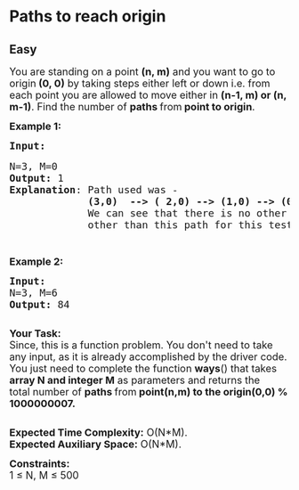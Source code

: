 # Paths to reach origin
## Easy 
<div class="problem-statement">
                <p></p><p><span style="font-size:18px">You are standing on a point&nbsp;<strong>(n, m)</strong>&nbsp;and you want to go to origin<strong>&nbsp;(0, 0)</strong>&nbsp;by taking steps either&nbsp;left or down&nbsp;i.e. from each point you are allowed to move either in&nbsp;<strong>(n-1, m)&nbsp;or&nbsp;(n, m-1)</strong>. Find the number of <strong>paths </strong>from<strong> point to origin</strong>.</span></p>

<p><span style="font-size:18px"><strong>Example 1:</strong></span></p>

<pre><span style="font-size:18px"><strong>Input:</strong></span>

<span style="font-size:18px">N=3, M=0
<strong>Output:</strong> 1
<strong>Explanation</strong>: Path used was - 
&nbsp;            <strong>(3,0)  --&gt; ( 2,0) --&gt; (1,0) --&gt; (0,0)</strong>.
&nbsp;            We can see that there is no other path
&nbsp;            other than this path for this testcase.</span></pre>

<p>&nbsp;</p>

<p><span style="font-size:18px"><strong>Example 2:</strong></span></p>

<pre><span style="font-size:18px"><strong>Input:
</strong>N=3, M=6
<strong>Output:</strong> 84 
</span></pre>

<p><br>
<span style="font-size:18px"><strong>Your Task:</strong><br>
Since, this is a function problem. You don't need to take any input, as it is already accomplished by the driver code. You just need to complete the function <strong>ways</strong>() that takes <strong>array N&nbsp;and integer M</strong>&nbsp;as parameters and returns the total&nbsp;number of <strong>paths </strong>from<strong> point(n,m) to the origin(0,0) % 1000000007.</strong></span><br>
&nbsp;</p>

<p><span style="font-size:18px"><strong>Expected Time Complexity:</strong> O(N*M).<br>
<strong>Expected Auxiliary Space:</strong> O(N*M).</span></p>

<p><span style="font-size:18px"><strong>Constraints:</strong><br>
1 ≤ N, M ≤ 500</span></p>

<p>&nbsp;</p>
 <p></p>
            </div>